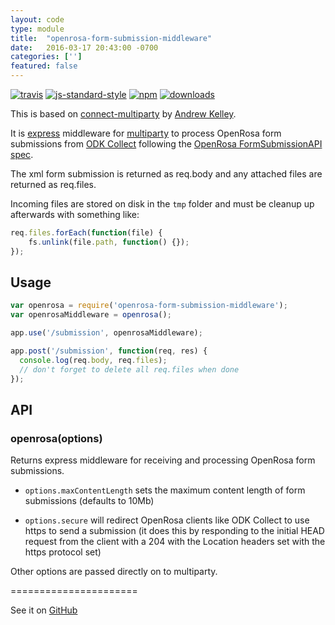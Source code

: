 ```yaml
---
layout: code
type: module
title:  "openrosa-form-submission-middleware"
date:   2016-03-17 20:43:00 -0700
categories: ['']
featured: false
---
```


[![travis][travis-image]][travis-url]
[![js-standard-style][js-standard-image]][js-standard-url]
[![npm][npm-image]][npm-url]
[![downloads][downloads-image]][downloads-url]

[travis-image]: https://travis-ci.org/digidem/openrosa-form-submission-middleware.svg?branch=master
[travis-url]: https://travis-ci.org/digidem/openrosa-form-submission-middleware
[js-standard-image]: https://img.shields.io/badge/code%20style-standard-brightgreen.svg
[js-standard-url]: http://standardjs.com/
[npm-image]: https://img.shields.io/npm/v/openrosa-form-submission-middleware.svg?style=flat
[npm-url]: https://npmjs.org/package/openrosa-form-submission-middleware
[downloads-image]: https://img.shields.io/npm/dm/openrosa-form-submission-middleware.svg?style=flat
[downloads-url]: https://npmjs.org/package/openrosa-form-submission-middleware

This is based on
[connect-multiparty](https://github.com/andrewrk/connect-multiparty) by
[Andrew Kelley](https://github.com/andrewrk/).

It is [express](http://expressjs.com/) middleware for [multiparty](https://github.com/andrewrk/node-multiparty/) to process OpenRosa form submissions from [ODK Collect](https://opendatakit.org/use/collect/) following the [OpenRosa FormSubmissionAPI spec](https://bitbucket.org/javarosa/javarosa/wiki/FormSubmissionAPI).

The xml form submission is returned as req.body and any attached files are returned as req.files.

Incoming files are stored on disk in the `tmp` folder and must be cleanup up afterwards with something like:

```js
req.files.forEach(function(file) {
    fs.unlink(file.path, function() {});
});
```

## Usage

```js
var openrosa = require('openrosa-form-submission-middleware');
var openrosaMiddleware = openrosa();

app.use('/submission', openrosaMiddleware);

app.post('/submission', function(req, res) {
  console.log(req.body, req.files);
  // don't forget to delete all req.files when done
});
```

## API

### openrosa(options)

Returns express middleware for receiving and processing OpenRosa form submissions.

* `options.maxContentLength` sets the maximum content length of form submissions (defaults to 10Mb)

* `options.secure` will redirect OpenRosa clients like ODK Collect to use https to send a submission (it does this by responding to the initial HEAD request from the client with a 204 with the Location headers set with the https protocol set)

Other options are passed directly on to multiparty.



======================

See it on [GitHub](https://github.com/digidem/openrosa-form-submission-middleware)